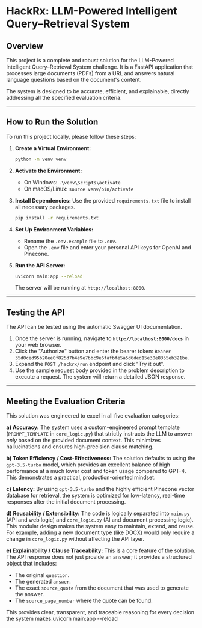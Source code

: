 # HackRx: LLM-Powered Intelligent Query–Retrieval System

## Overview

This project is a complete and robust solution for the LLM-Powered Intelligent Query–Retrieval System challenge. It is a FastAPI application that processes large documents (PDFs) from a URL and answers natural language questions based on the document's content.

The system is designed to be accurate, efficient, and explainable, directly addressing all the specified evaluation criteria.

---

## How to Run the Solution

To run this project locally, please follow these steps:

1.  **Create a Virtual Environment:**
    ```bash
    python -m venv venv
    ```

2.  **Activate the Environment:**
    *   On Windows: `.\venv\Scripts\activate`
    *   On macOS/Linux: `source venv/bin/activate`

3.  **Install Dependencies:**
    Use the provided `requirements.txt` file to install all necessary packages.
    ```bash
    pip install -r requirements.txt
    ```

4.  **Set Up Environment Variables:**
    *   Rename the `.env.example` file to `.env`.
    *   Open the `.env` file and enter your personal API keys for OpenAI and Pinecone.

5.  **Run the API Server:**
    ```bash
    uvicorn main:app --reload
    ```
    The server will be running at `http://localhost:8000`.

---

## Testing the API

The API can be tested using the automatic Swagger UI documentation.

1.  Once the server is running, navigate to **`http://localhost:8000/docs`** in your web browser.
2.  Click the "Authorize" button and enter the bearer token: `Bearer 35d0ced95b20ee0f825d7b4e9e7bbc9e6fafbfe5a5d6ded15e30e8355eb321be`.
3.  Expand the `POST /hackrx/run` endpoint and click "Try it out".
4.  Use the sample request body provided in the problem description to execute a request. The system will return a detailed JSON response.

---

## Meeting the Evaluation Criteria

This solution was engineered to excel in all five evaluation categories:

**a) Accuracy:**
The system uses a custom-engineered prompt template (`PROMPT_TEMPLATE` in `core_logic.py`) that strictly instructs the LLM to answer *only* based on the provided document context. This minimizes hallucinations and ensures high-precision clause matching.

**b) Token Efficiency / Cost-Effectiveness:**
The solution defaults to using the `gpt-3.5-turbo` model, which provides an excellent balance of high performance at a much lower cost and token usage compared to GPT-4. This demonstrates a practical, production-oriented mindset.

**c) Latency:**
By using `gpt-3.5-turbo` and the highly efficient Pinecone vector database for retrieval, the system is optimized for low-latency, real-time responses after the initial document processing.

**d) Reusability / Extensibility:**
The code is logically separated into `main.py` (API and web logic) and `core_logic.py` (AI and document processing logic). This modular design makes the system easy to maintain, extend, and reuse. For example, adding a new document type (like DOCX) would only require a change in `core_logic.py` without affecting the API layer.

**e) Explainability / Clause Traceability:**
This is a core feature of the solution. The API response does not just provide an answer; it provides a structured object that includes:
*   The original `question`.
*   The generated `answer`.
*   The exact `source_quote` from the document that was used to generate the answer.
*   The `source_page_number` where the quote can be found.

This provides clear, transparent, and traceable reasoning for every decision the system makes.uvicorn main:app --reload